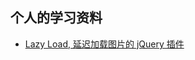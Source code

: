 ## 个人的学习资料
* [Lazy Load, 延迟加载图片的 jQuery 插件](http://www.neoease.com/lazy-load-jquery-plugin-delay-load-image/)
